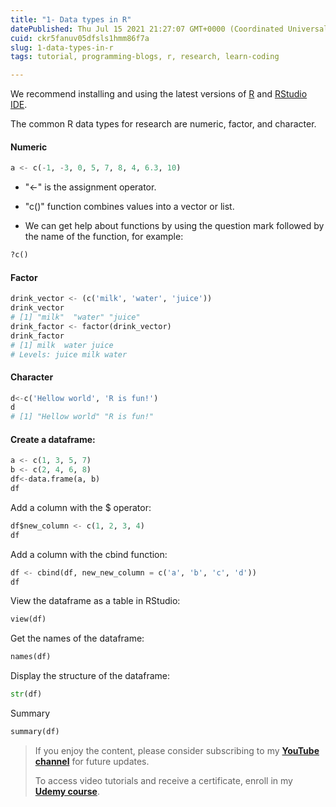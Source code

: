 ```yaml
---
title: "1- Data types in R"
datePublished: Thu Jul 15 2021 21:27:07 GMT+0000 (Coordinated Universal Time)
cuid: ckr5fanuv05dfsls1hmm86f7a
slug: 1-data-types-in-r
tags: tutorial, programming-blogs, r, research, learn-coding

---
```


We recommend installing and using the latest versions of [R](https://cran.r-project.org/bin/windows/base/) and [RStudio IDE](https://www.rstudio.com/products/rstudio/download/).

The common R data types for research are numeric, factor, and character.

#### Numeric

```python
a <- c(-1, -3, 0, 5, 7, 8, 4, 6.3, 10)
```

* "&lt;-" is the assignment operator.
    
* "c()" function combines values into a vector or list.
    
* We can get help about functions by using the question mark followed by the name of the function, for example:
    

```python
?c()
```

#### Factor

```python
drink_vector <- (c('milk', 'water', 'juice'))
drink_vector
# [1] "milk"  "water" "juice"
drink_factor <- factor(drink_vector)
drink_factor
# [1] milk  water juice
# Levels: juice milk water
```

#### Character

```python
d<-c('Hellow world', 'R is fun!')
d
# [1] "Hellow world" "R is fun!"
```

#### Create a dataframe:

```python
a <- c(1, 3, 5, 7)
b <- c(2, 4, 6, 8)
df<-data.frame(a, b)
df
```

Add a column with the $ operator:

```python
df$new_column <- c(1, 2, 3, 4)
df
```

Add a column with the cbind function:

```python
df <- cbind(df, new_new_column = c('a', 'b', 'c', 'd'))
df
```

View the dataframe as a table in RStudio:

```python
view(df)
```

Get the names of the dataframe:

```python
names(df)
```

Display the structure of the dataframe:

```python
str(df)
```

Summary

```python
summary(df)
```

> If you enjoy the content, please consider subscribing to my [**YouTube channel**](https://www.youtube.com/channel/UCpbWlHEqBSnJb6i4UemXQpA?sub_confirmation=1) for future updates.
> 
> To access video tutorials and receive a certificate, enroll in my [**Udemy course**](https://www.udemy.com/course/r-for-research/?referralCode=B6DCFDE343F0592EA61A).